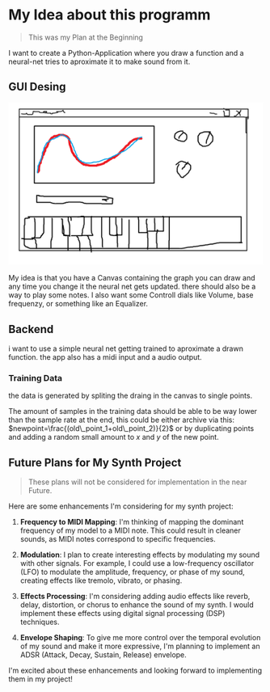 # My Idea about this programm

> This was my Plan at the Beginning

I want to create a Python-Application where you draw a function and a neural-net tries to aproximate it to make sound from it.

## GUI Desing

![image](./img/desing.png)

My idea is that you have a Canvas containing the graph you can draw and any time you change it the neural net gets updated. there should also be a way to play some notes. I also want some Controll dials like Volume, base frequenzy, or something like an Equalizer.

## Backend

i want to use a simple neural net getting trained to aproximate a drawn function. the app also has a midi input and a audio output.

### Training Data

the data is generated by spliting the draing in the canvas to single points.

The amount of samples in the training data should be able to be way lower than the sample rate at the end, this could be either archive via this:
$newpoint=\frac{(old\_point_1+old\_point_2)}{2}$ or by duplicating points and adding a random small amount to $x$ and $y$ of the new point.

## Future Plans for My Synth Project

> These plans will not be considered for implementation in the near Future.

Here are some enhancements I'm considering for my synth project:

1. **Frequency to MIDI Mapping**: I'm thinking of mapping the dominant frequency of my model to a MIDI note. This could result in cleaner sounds, as MIDI notes correspond to specific frequencies.

2. **Modulation**: I plan to create interesting effects by modulating my sound with other signals. For example, I could use a low-frequency oscillator (LFO) to modulate the amplitude, frequency, or phase of my sound, creating effects like tremolo, vibrato, or phasing.

3. **Effects Processing**: I'm considering adding audio effects like reverb, delay, distortion, or chorus to enhance the sound of my synth. I would implement these effects using digital signal processing (DSP) techniques.

4. **Envelope Shaping**: To give me more control over the temporal evolution of my sound and make it more expressive, I'm planning to implement an ADSR (Attack, Decay, Sustain, Release) envelope.

I'm excited about these enhancements and looking forward to implementing them in my project!
